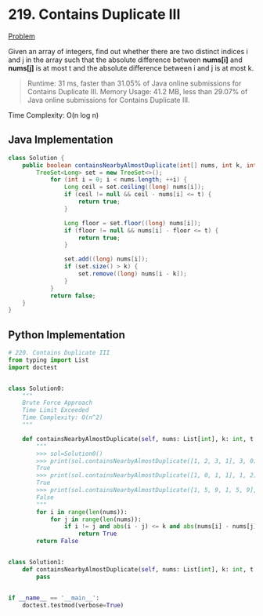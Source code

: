 # 219. Contains Duplicate III

[Problem](https://leetcode.com/problems/contains-duplicate-iii/)

Given an array of integers, find out whether there are two distinct indices i and j in the array such that the absolute difference between **nums[i]** and **nums[j]** is at most t and the absolute difference between i and j is at most k.

> Runtime: 31 ms, faster than 31.05% of Java online submissions for Contains Duplicate III.
> Memory Usage: 41.2 MB, less than 29.07% of Java online submissions for Contains Duplicate III.

Time Complexity: O(n log n)

## Java Implementation

```java
class Solution {
    public boolean containsNearbyAlmostDuplicate(int[] nums, int k, int t) {
        TreeSet<Long> set = new TreeSet<>();
            for (int i = 0; i < nums.length; ++i) {
                Long ceil = set.ceiling((long) nums[i]);
                if (ceil != null && ceil - nums[i] <= t) {
                    return true;
                }

                Long floor = set.floor((long) nums[i]);
                if (floor != null && nums[i] - floor <= t) {
                    return true;
                }

                set.add((long) nums[i]);
                if (set.size() > k) {
                    set.remove((long) nums[i - k]);
                }
            }
            return false;
    }
}
```

## Python Implementation

```python
# 220. Contains Duplicate III
from typing import List
import doctest


class Solution0:
    """
    Brute Force Approach
    Time Limit Exceeded
    Time Complexity: O(n^2)
    """

    def containsNearbyAlmostDuplicate(self, nums: List[int], k: int, t: int) -> bool:
        """
        >>> sol=Solution0()
        >>> print(sol.containsNearbyAlmostDuplicate([1, 2, 3, 1], 3, 0))
        True
        >>> print(sol.containsNearbyAlmostDuplicate([1, 0, 1, 1], 1, 2))
        True
        >>> print(sol.containsNearbyAlmostDuplicate([1, 5, 9, 1, 5, 9], 2, 3))
        False
        """
        for i in range(len(nums)):
            for j in range(len(nums)):
                if i != j and abs(i - j) <= k and abs(nums[i] - nums[j]) <= t:
                    return True
        return False


class Solution1:
    def containsNearbyAlmostDuplicate(self, nums: List[int], k: int, t: int) -> bool:
        pass


if __name__ == '__main__':
    doctest.testmod(verbose=True)

```